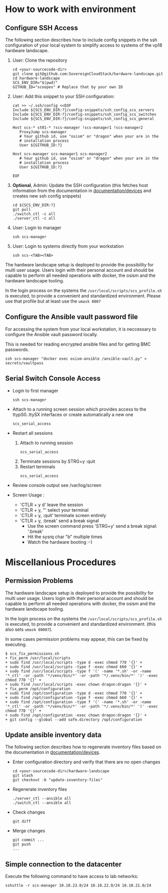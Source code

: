 # How to work with environment

## Configure SSH Access

The following section describes how to include config snippets in the ssh configuration
of your local system to simplify access to systems of the vp18 hardware landscape.

1. User: Clone the repository
   ```
   cd <your-sourcecode-dir>
   git clone git@github.com:SovereignCloudStack/hardware-landscape.git
   cd hardware-landscape
   SCS_ENV_DIR="$(pwd)"
   GITHUB_ID="scoopex" # Replace that by your own ID
   ```
2. User: Add this snippet to your SSH configuration:
   ```
   cat >> ~/.ssh/config <<EOF
   Include ${SCS_ENV_DIR:?}/config-snippets/ssh_config_scs_servers
   Include ${SCS_ENV_DIR:?}/config-snippets/ssh_config_scs_switches
   Include ${SCS_ENV_DIR:?}/config-snippets/ssh_config_scs_general

   Host scs-* st01-* !scs-manager !scs-manager1 !scs-manager2
      ProxyJump scs-manager
      # Your github id, use "osism" or "dragon" when your are in the
      # installation process
      User ${GITHUB_ID:?}

   Host scs-manager scs-manager1 scs-manager2
      # Your github id, use "osism" or "dragon" when your are in the
      # installation process
      User ${GITHUB_ID:?}

   EOF

   ```
3. **Optional**, Admin: Update the SSH configuration
   (this fetches host information from the documentation in [documentation/devices](./devices) and creates new ssh config snippets)
   ```
   cd ${SCS_ENV_DIR:?}
   git pull
   ./switch_ctl -c all
   ./server_ctl -c all
   ```
4. User: Login to manager
   ```
   ssh scs-manager
   ```
5. User: Login to systems directly from your workstation
   ```
   ssh scs-<TAB><TAB>
   ```

The hardware landscape setup is deployed to provide the possibility for multi user usage.
Users login with their personal account and should be capable to perform all needed operations
with docker, the osism and the hardware landscape tooling.

In the login process on the systems the `/usr/local/scripts/scs_profile.sh` is executed, to
provide a convenient and standardized environment.
Please use that profile but at least use the `umask 0007`

## Configure the Ansible vault password file

For accessing the system from your local workstation, it is neccessary to configure the Ansible vault password locally.

This is needed for reading encrypted ansible files and for getting BMC passwords.

```
ssh scs-manager "docker exec osism-ansible /ansible-vault.py" > secrets/vaultpass
```

## Serial Switch Console Access

* Login to first manager
  ```
  ssh scs-manager
  ```
* Attach to a running screen session which provides access to the ttypS0..ttySX interfaces
  or create automatically a new one
  ```
  scs_serial_access
  ```
* Restart all sessions
  1. Attach to running session
     ```
     scs_serial_access
     ```
  2. Terminate sessions by STRG+y :quit
  3. Restart terminals
     ```
     scs_serial_access
     ```
* Review console output
  see /var/log/screen

* Screen Usage :
  - 'CTLR + y d'
     leave the session
  - 'CTLR + y, "'
     select your terminal
  - 'CTLR + y, :quit' 
     terminate screen entirely
  - 'CTLR + y, :break' 
     send a break signal
      - Use the screen command 
         press 'STRG+y' 
         send a break signal: ':break<ENTER>'
      - Hit the sysrq char "b" multiple times
      - Watch the hardware booting :-)


# Miscellanious Procedures

## Permission Problems

The hardware landscape setup is deployed to provide the possibility for multi user usage.
Users login with their personal account and should be capable to perform all needed operations
with docker, the osism and the hardware landscape tooling.

In the login process on the systems the `/usr/local/scripts/scs_profile.sh` is executed, to
provide a convenient and standardized environment.
(this also sets `umask 00007`).

In some cases permission problems may appear, this can be fixed by executing.
```
$ scs_fix_permissions.sh
+ fix_perm /usr/local/scripts
+ sudo find /usr/local/scripts -type d -exec chmod 770 '{}' +
+ sudo find /usr/local/scripts -type f -exec chmod 660 '{}' +
+ sudo find /usr/local/scripts -type f '(' -name '*.sh' -or -name '*_ctl' -or -path '*/venv/bin/*' -or -path '*/.venv/bin/*' ')' -exec chmod 770 '{}' +
+ sudo find /usr/local/scripts -exec chown dragon:dragon '{}' +
+ fix_perm /opt/configuration
+ sudo find /opt/configuration -type d -exec chmod 770 '{}' +
+ sudo find /opt/configuration -type f -exec chmod 660 '{}' +
+ sudo find /opt/configuration -type f '(' -name '*.sh' -or -name '*_ctl' -or -path '*/venv/bin/*' -or -path '*/.venv/bin/*' ')' -exec chmod 770 '{}' +
+ sudo find /opt/configuration -exec chown dragon:dragon '{}' +
+ git config --global --add safe.directory /opt/configuration
```

## Update ansible inventory data

The following section describes how to regenerate  inventory files 
based on the documentation in [documentation/devices](./devices).

* Enter configuration directory and verify that there are no open changes
  ```
  cd <your-sourcecode-dir>/hardware-landscape
  git stash
  git checkout -b "update-inventory-files"
  ```
* Regenerate inventory files
  ```
  ./server_ctl --ansible all
  ./switch_ctl --ansible all
  ```
* Check changes
  ```
  git diff
  ```
* Merge changes
  ```
  git commit ...
  git push
  ...
  ```


## Simple connection to the datacenter

Execute the following command to have access to lab networks:
```
sshuttle -r scs-manager 10.10.23.0/24 10.10.22.0/24 10.10.21.0/24
```

